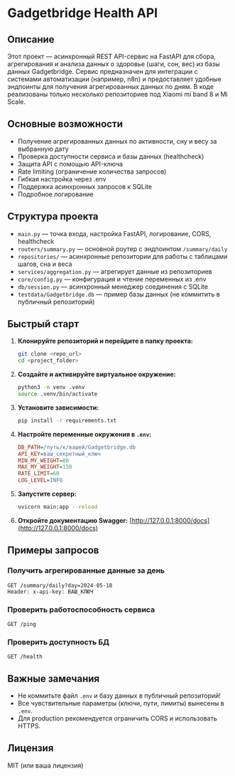 # Gadgetbridge Health API

## Описание

Этот проект — асинхронный REST API-сервис на FastAPI для сбора, агрегирования и анализа данных о здоровье (шаги, сон, вес) из базы данных Gadgetbridge. Сервис предназначен для интеграции с системами автоматизации (например, n8n) и предоставляет удобные эндпоинты для получения агрегированных данных по дням.
В коде реализованы только несколько репозиториев под Xiaomi mi band 8 и Mi Scale. 

## Основные возможности
- Получение агрегированных данных по активности, сну и весу за выбранную дату
- Проверка доступности сервиса и базы данных (healthcheck)
- Защита API с помощью API-ключа
- Rate limiting (ограничение количества запросов)
- Гибкая настройка через .env
- Поддержка асинхронных запросов к SQLite
- Подробное логирование

## Структура проекта
- `main.py` — точка входа, настройка FastAPI, логирование, CORS, healthcheck
- `routers/summary.py` — основной роутер с эндпоинтом `/summary/daily`
- `repositories/` — асинхронные репозитории для работы с таблицами шагов, сна и веса
- `services/aggregation.py` — агрегирует данные из репозиториев
- `core/config.py` — конфигурация и чтение переменных из .env
- `db/session.py` — асинхронный менеджер соединения с SQLite
- `testdata/Gadgetbridge.db` — пример базы данных (не коммитить в публичный репозиторий)

## Быстрый старт

1. **Клонируйте репозиторий и перейдите в папку проекта:**
   ```sh
   git clone <repo_url>
   cd <project_folder>
   ```

2. **Создайте и активируйте виртуальное окружение:**
   ```sh
   python3 -m venv .venv
   source .venv/bin/activate
   ```

3. **Установите зависимости:**
   ```sh
   pip install -r requirements.txt
   ```

4. **Настройте переменные окружения в `.env`:**
   ```ini
   DB_PATH=/путь/к/вашей/Gadgetbridge.db
   API_KEY=ваш_секретный_ключ
   MIN_MY_WEIGHT=80
   MAX_MY_WEIGHT=150
   RATE_LIMIT=60
   LOG_LEVEL=INFO
   ```

5. **Запустите сервер:**
   ```sh
   uvicorn main:app --reload
   ```

6. **Откройте документацию Swagger:**
   [http://127.0.0.1:8000/docs](http://127.0.0.1:8000/docs)

## Примеры запросов

### Получить агрегированные данные за день
```
GET /summary/daily?day=2024-05-18
Header: x-api-key: ВАШ_КЛЮЧ
```

### Проверить работоспособность сервиса
```
GET /ping
```

### Проверить доступность БД
```
GET /health
```

## Важные замечания
- Не коммитьте файл `.env` и базу данных в публичный репозиторий!
- Все чувствительные параметры (ключи, пути, лимиты) вынесены в `.env`.
- Для production рекомендуется ограничить CORS и использовать HTTPS.

## Лицензия
MIT (или ваша лицензия)
